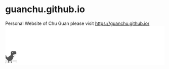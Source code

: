 # guanchu.github.io
Personal Website of Chu Guan please visit
https://guanchu.github.io/
![dino](dino.gif)
